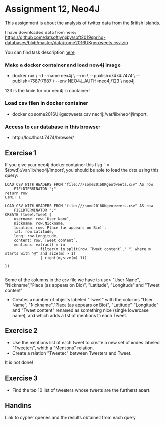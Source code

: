 # Assignment 12, Neo4J

This assignment is about the analysis of twitter data from the British Islands. 

I have downloaded data from here: 
https://github.com/datsoftlyngby/soft2019spring-databases/blob/master/data/some2016UKgeotweets.csv.zip

You can find task description [here](https://github.com/datsoftlyngby/soft2019spring-databases/blob/master/assignments/assignment12.md)

### Make a docker container and load now4j image 

* docker run \ -d --name neo4j \ --rm \ --publish=7474:7474 \ --publish=7687:7687 \ --env NEO4J_AUTH=neo4j/123 \ neo4j

123 is the kode for our neo4j in container!

### Load csv filen in docker container
    
* docker cp some2016UKgeotweets.csv neo4j:/var/lib/neo4j/import.


### Access to our database in this browser

* http://localhost:7474/browser/

## Exercise 1
If you give your neo4j docker container this flag '-v $(pwd):/var/lib/neo4j/import', you should be able to load the data using this query:


```cypher
LOAD CSV WITH HEADERS FROM "file:///some2016UKgeotweets.csv" AS row 
    FIELDTERMINATOR ";"
return row
LIMIT 1
```
```
LOAD CSV WITH HEADERS FROM "file:///some2016UKgeotweets.csv" AS row 
    FIELDTERMINATOR ";"
CREATE (tweet:Tweet {
    username: row.`User Name`,
    nickname: row.Nickname,
    location: row.`Place (as appears on Bio)`,
    lat: row.Latitude,
    long: row.Longitude,
    content: row.`Tweet content`,
    mentions: extract( m in 
                filter(m in split(row.`Tweet content`," ") where m starts with "@" and size(m) > 1) 
                | right(m,size(m)-1))
               
})


```

Some of the columns in the csv file we have to use>
"User Name", "Nickname","Place (as appears on Bio)", "Latitude", "Longitude" and "Tweet content"

* Creates a number of objects labeled "Tweet" with the columns "User Name", "Nickname","Place (as appears on Bio)", "Latitude", "Longitude" and "Tweet content" renamed as something nice (single lowercase name), and which adds a list of mentions to each Tweet.

## Exercise 2
* Use the mentions list of each tweet to create a new set of nodes labeled "Tweeters", whith a "Mentions" relation.
* Create a relation "Tweeted" between Tweeters and Tweet.

It is not done!

## Exercise 3
* Find the top 10 list of tweeters whose tweets are the furtherst apart.

## Handins
Link to cypher queries and the results obtained from each query

